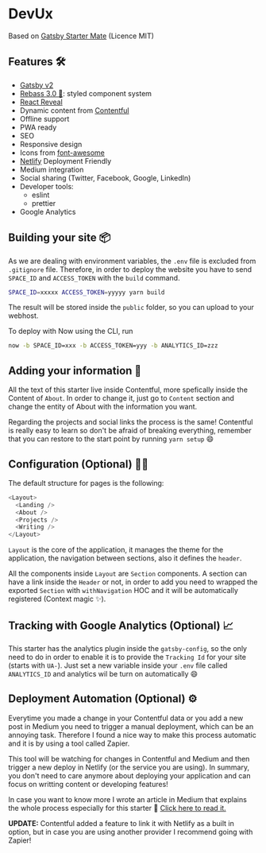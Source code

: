 # DevUx

Based on [Gatsby Starter Mate](https://gatsby-starter-mate.netlify.com/) (Licence MIT)

## Features 🛠

- [Gatsby v2](https://www.gatsbyjs.org/)
- [Rebass 3.0 🎉](https://rebassjs.org/): styled component system
- [React Reveal](https://www.react-reveal.com/)
- Dynamic content from [Contentful](https://contentful.com)
- Offline support
- PWA ready
- SEO
- Responsive design
- Icons from [font-awesome](https://fontawesome.com/)
- [Netlify](https://www.netlify.com) Deployment Friendly
- Medium integration
- Social sharing (Twitter, Facebook, Google, LinkedIn)
- Developer tools:
  - eslint
  - prettier
- Google Analytics

## Building your site 📦

As we are dealing with environment variables, the `.env` file is excluded from `.gitignore` file. Therefore, in order to deploy the website you have to send `SPACE_ID` and `ACCESS_TOKEN` with the `build` command.

```bash
SPACE_ID=xxxxx ACCESS_TOKEN=yyyyy yarn build
```

The result will be stored inside the `public` folder, so you can upload to your webhost.

To deploy with Now using the CLI, run

```bash
now -b SPACE_ID=xxx -b ACCESS_TOKEN=yyy -b ANALYTICS_ID=zzz
```

## Adding your information 📝

All the text of this starter live inside Contentful, more spefically inside the Content of `About`. In order to change it, just go to `Content` section and change the entity of About with the information you want.

Regarding the projects and social links the process is the same! Contentful is really easy to learn so don't be afraid of breaking everything, remember that you can restore to the start point by running `yarn setup` 😄

## Configuration (Optional) 👷‍♂️

The default structure for pages is the following:

```javascript
<Layout>
  <Landing />
  <About />
  <Projects />
  <Writing />
</Layout>
```

`Layout` is the core of the application, it manages the theme for the application, the navigation between sections, also it defines the `header`.

All the components inside `Layout` are `Section` components. A section can have a link inside the `Header` or not, in order to add you need to wrapped the exported `Section` with `withNavigation` HOC and it will be automatically registered (Context magic ✨).

## Tracking with Google Analytics (Optional) 📈

This starter has the analytics plugin inside the `gatsby-config`, so the only need to do in order to enable it is to provide the `Tracking Id` for your site (starts with `UA-`). Just set a new variable inside your `.env` file called `ANALYTICS_ID` and analytics wil be turn on automatically 😄

## Deployment Automation (Optional) ⚙️

Everytime you made a change in your Contentful data or you add a new post in Medium you need to trigger a manual deployment, which can be an annoying task. Therefore I found a nice way to make this process automatic and it is by using a tool called Zapier.

This tool will be watching for changes in Contentful and Medium and then trigger a new deploy in Netlify (or the service you are using). In summary, you don't need to care anymore about deploying your application and can focus on writting content or developing features!

In case you want to know more I wrote an article in Medium that explains the whole process especially for this starter 🙌 [Click here to read it.](https://medium.com/@emasuriano/make-any-static-site-dynamic-without-coding-9dde5673b1a)

**UPDATE:** Contentful added a feature to link it with Netlify as a built in option, but in case you are using another provider I recommend going with Zapier!
